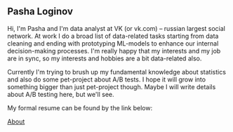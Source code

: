 ## Pasha Loginov

Hi, I'm Pasha and I'm data analyst at VK (or vk.com) – russian largest social network.
At work I do a broad list of data-related tasks starting from data cleaning and ending with prototyping ML-models to enhance our internal decision-making processes.
I'm really happy that my interests and my job are in sync, so my interests and hobbies are a bit data-related also.

Currently I'm trying to brush up my fundamental knowledge about statistics and also do some pet-project about A/B tests. I hope it will grow into something bigger than just pet-project though.
Maybe I will write details about A/B testing here, but we'll see. 

My formal resume can be found by the link below:

[About](./posts/cv.md)
